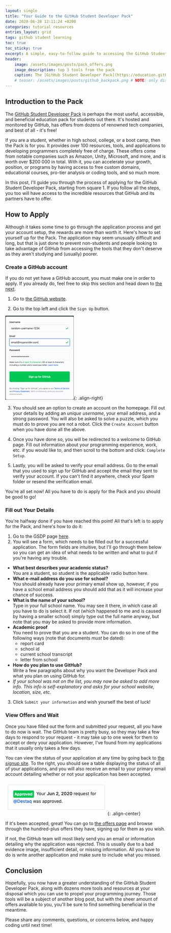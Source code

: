 ```yaml
---
layout: single
title: "Your Guide to the GitHub Student Developer Pack"
date: 2020-06-28 12:11:24 +0200
categories: tutorial resources
entries_layout: grid
tags: github student learning
toc: true
toc_sticky: true
excerpt: A simple, easy-to-follow guide to accessing the GitHub Student Developer Pack and the many tools from tech companies offered for free within.
header:
    image: /assets/images/posts/pack_offers.png
    image_description: top 3 tools from the pack
    caption: The [GitHub Student Developer Pack](https://education.github.com/pack)
    # teaser: /assets/images/posts/github_backpack.png # NOTE: only displays with blog having: 'entries_layout: grid'
---
```


## Introduction to the Pack

The [GitHub Student Developer Pack](https://education.github.com/pack) is perhaps the most useful, accessible, and beneficial education pack for students out there. It's hosted and monitored by GitHub, has offers from dozens of renowned tech companies, and best of all - it's free!

If you are a student, whether in high school, college, or a boot camp, then the Pack is for you. It provides over 100 resources, tools, and applications to developing programmers completely free of charge. These offers come from notable companies such as Amazon, Unity, Microsoft, and more, and is worth over \$200 000 in total. With it, you can accelerate your growth, position, or programs by having access to free custom domains, educational courses, pro-tier analysis or coding tools, and so much more.

In this post, I'll guide you through the process of applying for the GitHub Student Developer Pack, starting from square 1. If you follow all the steps, you too will have access to the incredible resources that GitHub and its partners have to offer.

## How to Apply

Although it takes some time to go through the application process and get your account setup, the rewards are more than worth it. Here's how to set yourself up for the Pack. The application may seem unusually difficult and long, but that is just done to prevent non-students and people looking to take advantage of GitHub from accessing the tools that they don't deserve as they aren't studying and (usually) poorer.

### Create a GitHub account

If you do not yet have a GitHub account, you must make one in order to apply. If you already do, feel free to skip this section and head down to [the next](#fill-out-your-details).

1. Go to [the GitHub website](https://www.github.com).

2. Go to the top left and click the `Sign Up` button.

![](/assets/images/posts/github_signup.png){: .align-right}

3. You should see an option to create an account on the homepage. Fill out your details by adding an _unique username_, your email address, and a strong password. You will also be asked to solve a puzzle, which you must do to prove you are not a robot. Click the `Create Account` button when you have done all the above.

4. Once you have done so, you will be redirected to a welcome to GitHub page. Fill out information about your programming experience, work, etc. if you would like to, and then scroll to the bottom and click: `Complete Setup`.

5. Lastly, you will be asked to verify your email address. Go to the email that you used to sign up for GitHub and accept the email they sent to verify your account. If you can't find it anywhere, check your Spam folder or resend the verification email.

You're all set now! All you have to do is apply for the Pack and you should be good to go!

### Fill out Your Details

You're halfway done if you have reached this point! All that's left is to apply for the Pack, and here's how to do it:

1. Go to the GSDP page [here](https://education.github.com/discount_requests/new).
2. You will see a form, which needs to be filled out for a successful application. The form fields are intuitive, but I'll go through them below so you can get an idea of what needs to be written and what to put if you're having any trouble.

-   **What best describes your academic status?**<br>You are a student, so student is the applicable radio button here.
-   **What e-mail address do you use for school?**<br>You should already have your primary email show up, however, if you have a school email address you should add that as it will increase your chance of success.
-   **What is the name of your school?**<br>Type in your full school name. You may see it there, in which case all you have to do is select it. If not (which happened to me and is caused by having a smaller school) simply type out the full name anyway, but note that you may be asked to provide more information.
-   **Academic proof**<br>You need to prove that you are a student. You can do so in one of the following ways (note that documents _must_ be dated):
    -   report card
    -   school id
    -   current school transcript
    -   letter from school
-   **How do you plan to use GitHub?**<br>Write a few paragraphs about why you want the Developer Pack and what you plan on using GitHub for.<br>
-   _If your school was not on the list, you may now be asked to add more info. This info is self-explanatory and asks for your school website, location, size, etc._

3. Click `Submit your information` and wish yourself the best of luck!

### View Offers and Wait

Once you have filled out the form and submitted your request, all you have to do now is wait. The GitHub team is pretty busy, so they may take a few days to respond to your request - it may take up to one week for them to accept or deny your application. However, I've found from my applications that it usually only takes a few days.

You can view the status of your application at any time by going back to [the signup site](https://education.github.com/discount_requests/new). To the right, you should see a table displaying the status of all of your applications, and you will also receive an email to your primary email account detailing whether or not your application has been accepted.

![How it may look](/assets/images/posts/pack_approved.png){: .align-center}

If it's been accepted, great! You can go to [the offers page](https://education.github.com/pack/offers) and browse through the hundred-plus offers they have, signing up for them as you wish.

If not, the GitHub team will most likely send you an email or information detailing why the application was rejected. This is usually due to a bad evidence image, insufficient detail, or missing information. All you have to do is write another application and make sure to include what you missed.

## Conclusion

Hopefully, you now have a greater understanding of the GitHub Student Developer Pack, along with dozens more tools and resources at your disposal which you can use to propel your programming journey. Those tools will be a subject of another blog post, but with the sheer amount of offers available to you, you'll be sure to find something beneficial in the meantime.

Please share any comments, questions, or concerns below, and happy coding until next time!
